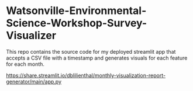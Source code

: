 # Watsonville-Environmental-Science-Workshop-Survey-Visualizer
This repo contains the source code for my deployed streamlit app that accepts a CSV file with a timestamp and generates visuals for each feature for each month.  

https://share.streamlit.io/dblilienthal/monthly-visualization-report-generator/main/app.py
